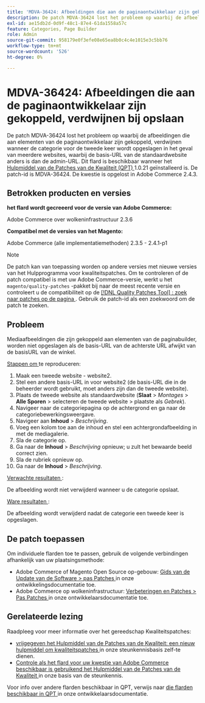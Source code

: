 ```yaml
---
title: 'MDVA-36424: Afbeeldingen die aan de paginaontwikkelaar zijn gekoppeld, verdwijnen bij opslaan.'
description: De patch MDVA-36424 lost het probleem op waarbij de afbeeldingen die aan elementen van de paginaontwikkelaar zijn gekoppeld, verdwijnen wanneer de categorie voor de tweede keer wordt opgeslagen in het geval van meerdere websites, waarbij de basis-URL van de standaardwebsite anders is dan de admin-URL. Deze patch is beschikbaar wanneer [Quality Patches Tool (QPT)] (/help/announcements/adobe-commerce-announcements/magento-quality-patches-released-new-tool-to-self-serve-quality-patches.md) 1.0.21 is geïnstalleerd. De patch-id is MDVA-36424. De kwestie is opgelost in Adobe Commerce 2.4.3.
exl-id: ae15db2d-0d9f-48c1-87e4-61da1558a57c
feature: Categories, Page Builder
role: Admin
source-git-commit: 958179e0f3efe08e65ea8b0c4c4e1015e3c5bb76
workflow-type: tm+mt
source-wordcount: '526'
ht-degree: 0%

---
```


# MDVA-36424: Afbeeldingen die aan de paginaontwikkelaar zijn gekoppeld, verdwijnen bij opslaan

De patch MDVA-36424 lost het probleem op waarbij de afbeeldingen die aan elementen van de paginaontwikkelaar zijn gekoppeld, verdwijnen wanneer de categorie voor de tweede keer wordt opgeslagen in het geval van meerdere websites, waarbij de basis-URL van de standaardwebsite anders is dan de admin-URL. Dit flard is beschikbaar wanneer het [ Hulpmiddel van de Patches van de Kwaliteit (QPT) ](/help/announcements/adobe-commerce-announcements/magento-quality-patches-released-new-tool-to-self-serve-quality-patches.md) 1.0.21 geïnstalleerd is. De patch-id is MDVA-36424. De kwestie is opgelost in Adobe Commerce 2.4.3.

## Betrokken producten en versies

**het flard wordt gecreeerd voor de versie van Adobe Commerce:**

Adobe Commerce over wolkeninfrastructuur 2.3.6

**Compatibel met de versies van het Magento:**

Adobe Commerce (alle implementatiemethoden) 2.3.5 - 2.4.1-p1

>[!NOTE]
>
>De patch kan van toepassing worden op andere versies met nieuwe versies van het Hulpprogramma voor kwaliteitspatches. Om te controleren of de patch compatibel is met uw Adobe Commerce-versie, werkt u het `magento/quality-patches` -pakket bij naar de meest recente versie en controleert u de compatibiliteit op de [[!DNL Quality Patches Tool] : zoek naar patches op de pagina ](https://devdocs.magento.com/quality-patches/tool.html#patch-grid) . Gebruik de patch-id als een zoekwoord om de patch te zoeken.

## Probleem

Mediaafbeeldingen die zijn gekoppeld aan elementen van de paginabuilder, worden niet opgeslagen als de basis-URL van de achterste URL afwijkt van de basisURL van de winkel.

<u> Stappen om </u> te reproduceren:

1. Maak een tweede website - website2.
1. Stel een andere basis-URL in voor website2 (de basis-URL die in de beheerder wordt gebruikt, moet anders zijn dan de tweede website).
1. Plaats de tweede website als standaardwebsite (**Slaat** > *Montages* > **Alle Sporen** > selecteren de tweede website > plaatste als *Gebrek*).
1. Navigeer naar de categoriepagina op de achtergrond en ga naar de categoriebewerkingsweergave.
1. Navigeer aan **Inhoud** > *Beschrijving*.
1. Voeg een kolom toe aan de inhoud en stel een achtergrondafbeelding in met de mediagalerie.
1. Sla de categorie op.
1. Ga naar de **Inhoud** > *Beschrijving* opnieuw; u zult het bewaarde beeld correct zien.
1. Sla de rubriek opnieuw op.
1. Ga naar de **Inhoud** > *Beschrijving*.

<u> Verwachte resultaten </u>:

De afbeelding wordt niet verwijderd wanneer u de categorie opslaat.

<u> Ware resultaten </u>:

De afbeelding wordt verwijderd nadat de categorie een tweede keer is opgeslagen.

## De patch toepassen

Om individuele flarden toe te passen, gebruik de volgende verbindingen afhankelijk van uw plaatsingsmethode:

* Adobe Commerce of Magento Open Source op-gebouw: [ Gids van de Update van de Software > pas Patches ](https://devdocs.magento.com/guides/v2.4/comp-mgr/patching/mqp.html) in onze ontwikkelingsdocumentatie toe.
* Adobe Commerce op wolkeninfrastructuur: [ Verbeteringen en Patches > Pas Patches ](https://devdocs.magento.com/cloud/project/project-patch.html) in onze ontwikkelaarsdocumentatie toe.

## Gerelateerde lezing

Raadpleeg voor meer informatie over het gereedschap Kwaliteitspatches:

* [ vrijgegeven het Hulpmiddel van de Patches van de Kwaliteit: een nieuw hulpmiddel om kwaliteitspatches ](/help/announcements/adobe-commerce-announcements/magento-quality-patches-released-new-tool-to-self-serve-quality-patches.md) in onze steunkennisbasis zelf-te dienen.
* [ Controle als het flard voor uw kwestie van Adobe Commerce beschikbaar is gebruikend het Hulpmiddel van de Patches van de Kwaliteit ](/help/support-tools/patches-available-in-qpt-tool/check-patch-for-magento-issue-with-magento-quality-patches.md) in onze basis van de steunkennis.

Voor info over andere flarden beschikbaar in QPT, verwijs naar [ die flarden beschikbaar in QPT ](https://devdocs.magento.com/quality-patches/tool.html#patch-grid) in onze ontwikkelaarsdocumentatie.
